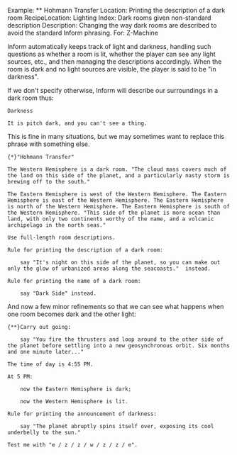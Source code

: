 Example: ** Hohmann Transfer
Location: Printing the description of a dark room
RecipeLocation: Lighting
Index: Dark rooms given non-standard description
Description: Changing the way dark rooms are described to avoid the standard Inform phrasing.
For: Z-Machine

  
Inform automatically keeps track of light and darkness, handling such questions as whether a room is lit, whether the player can see any light sources, etc., and then managing the descriptions accordingly. When the room is dark and no light sources are visible, the player is said to be "in darkness".

  
If we don't specify otherwise, Inform will describe our surroundings in a dark room thus:

  

``` inform7
Darkness

It is pitch dark, and you can't see a thing.
```

  
This is fine in many situations, but we may sometimes want to replace this phrase with something else.

  

``` inform7
{*}"Hohmann Transfer"

The Western Hemisphere is a dark room. "The cloud mass covers much of the land on this side of the planet, and a particularly nasty storm is brewing off to the south."

The Eastern Hemisphere is west of the Western Hemisphere. The Eastern Hemisphere is east of the Western Hemisphere. The Eastern Hemisphere is north of the Western Hemisphere. The Eastern Hemisphere is south of the Western Hemisphere. "This side of the planet is more ocean than land, with only two continents worthy of the name, and a volcanic archipelago in the north seas."

Use full-length room descriptions.

Rule for printing the description of a dark room:

	say "It's night on this side of the planet, so you can make out only the glow of urbanized areas along the seacoasts."  instead.

Rule for printing the name of a dark room:

	say "Dark Side" instead.
```

  
And now a few minor refinements so that we can see what happens when one room becomes dark and the other light:

  

``` inform7
{**}Carry out going:

	say "You fire the thrusters and loop around to the other side of the planet before settling into a new geosynchronous orbit. Six months and one minute later..."

The time of day is 4:55 PM.

At 5 PM:

	now the Eastern Hemisphere is dark;

	now the Western Hemisphere is lit.

Rule for printing the announcement of darkness:

	say "The planet abruptly spins itself over, exposing its cool underbelly to the sun."

Test me with "e / z / z / w / z / z / e".
```

